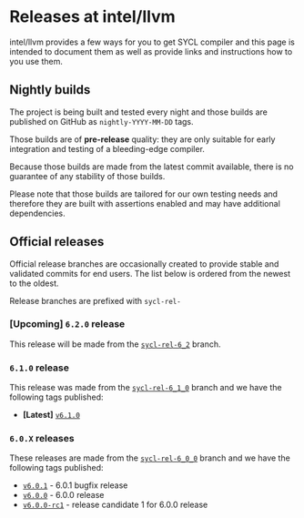 # Releases at intel/llvm

intel/llvm provides a few ways for you to get SYCL compiler and this
page is intended to document them as well as provide links and instructions
how to you use them.

## Nightly builds

The project is being built and tested every night and those builds
are published on GitHub as `nightly-YYYY-MM-DD` tags.

Those builds are of **pre-release** quality: they are only suitable
for early integration and testing of a bleeding-edge compiler.

Because those builds are made from the latest commit available,
there is no guarantee of any stability of those builds.

Please note that those builds are tailored for our own testing needs
and therefore they are built with assertions enabled and may have additional
dependencies.

## Official releases

Official release branches are occasionally created to provide
stable and validated commits for end users. The list below is
ordered from the newest to the oldest.

Release branches are prefixed with `sycl-rel-`

### **[Upcoming]** `6.2.0` release

This release will be made from
the [`sycl-rel-6_2`](https://github.com/intel/llvm/tree/sycl-rel-6_2) branch.

### `6.1.0` release

This release was made from
the [`sycl-rel-6_1_0`](https://github.com/intel/llvm/tree/sycl-rel-6_1_0)
branch and we have the following tags published:
- **[Latest]** [`v6.1.0`](https://github.com/intel/llvm/releases/tag/v6.1.0)

### `6.0.X` releases

These releases are made from
the [`sycl-rel-6_0_0`](https://github.com/intel/llvm/tree/sycl-rel-6_0_0)
branch and we have the following tags published:
- [`v6.0.1`](https://github.com/intel/llvm/releases/tag/v6.0.1) -
  6.0.1 bugfix release
- [`v6.0.0`](https://github.com/intel/llvm/releases/tag/v6.0.0) -
  6.0.0 release
- [`v6.0.0-rc1`](https://github.com/intel/llvm/releases/tag/v6.0.0-rc1) -
  release candidate 1 for 6.0.0 release
